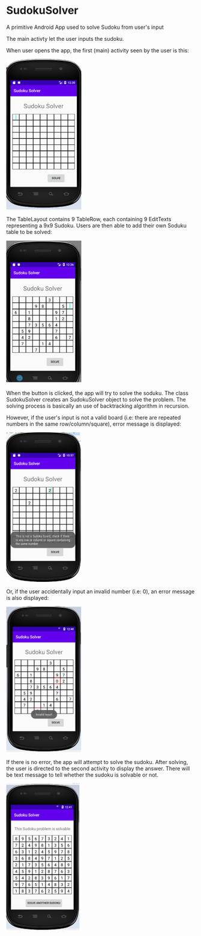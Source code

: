 # SudokuSolver
A primitive Android App used to solve Sudoku from user's input

The main activty let the user inputs the sudoku.

When user opens the app, the first (main) activity seen by the user is this:

<img src="images/firstActivity.png" width = "200">

The TableLayout contains 9 TableRow, each containing 9 EditTexts representing a 9x9 Sudoku.
Users are then able to add their own Soduku table to be solved:

<img src="images/withProblems.png" width = "200">

When the button is clicked, the app will try to solve the soduku. The class SudokuSolver creates an SudokuSolver object to solve the problem. The solving process is basically an use of backtracking algorithm in recursion. 

However, if the user's input is not a valid board (i.e: there are repeated numbers in the same row/column/square), error message is displayed:

<img src="images/invalidBoard.png" width = "200">

Or, if the user accidentally input an invalid number (i.e: 0), an error message is also displayed:

<img src="images/invalid.png" width = "200">

If there is no error, the app will attempt to solve the sudoku. After solving, the user is directed to the second activity to display the answer. There will be text message to tell whether the sudoku is solvable or not.

<img src="images/solved%20sudoku.png" width = "200">



